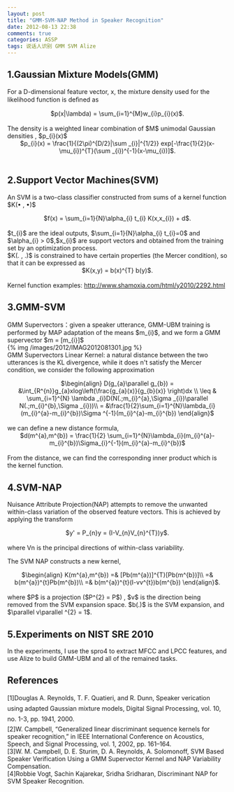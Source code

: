 ```yaml
---
layout: post
title: "GMM-SVM-NAP Method in Speaker Recognition"
date: 2012-08-13 22:38
comments: true
categories: ASSP
tags: 说话人识别 GMM SVM Alize
---
```

<h2>1.Gaussian Mixture Models(GMM)</h2>
<p>For a D-dimensional feature vector, x, the mixture density used for the likelihood function is deﬁned as</br>
<center>$p(x|\lambda) = \sum_{i=1}^{M}w_{i}p_{i}(x)$.</center></br>
The density is a weighted linear combination of $M$ unimodal Gaussian densities , $p_{i}(x)$</br>
<center>$p_{i}(x) = \frac{1}{(2\pi)^{D/2}|\sum _{i}|^{1/2}} exp[-\frac{1}{2}(x-\mu_{i})^{T}(\sum _{i})^{-1}(x-\mu_{i})]$.</center></br>
</p>

<h2>2.Support Vector Machines(SVM)</h2>
<p>An SVM is a two-class classifier constructed from sums of a kernel function $K(• , •)$</br>
<center>$f(x) = \sum_{i=1}{N}\alpha_{i} t_{i} K(x,x_{i}) + d$.</center></br>
$t_{i}$ are the ideal outputs,  $\sum_{i=1}{N}\alpha_{i} t_{i}=0$ and $\alpha_{i} > 0$,$x_{i}$ are support vectors and obtained 
from the training set by an optimization process.</br>
$K(. , .)$ is constrained to have certain properties (the Mercer condition), so that it can be expressed as</br>
<center>$K(x,y) = b(x)^{T} b(y)$.</center></br>
Kernel function examples: <a href="http://www.shamoxia.com/html/y2010/2292.html">http://www.shamoxia.com/html/y2010/2292.html</a>
</p>

<!-- more -->
<h2>3.GMM-SVM</h2>
<p>GMM Supervectors：given a speaker utterance, GMM-UBM training is performed by MAP adaptation of the means $m_{i}$, 
and we form a GMM supervector $m = [m_{i}]$</br>
{% img /images/2012/IMAG2012081301.jpg %}</br>
GMM Supervectors Linear Kernel: a natural distance between the two utterances is the KL divergence, while it does n't satisfy 
the Mercer condition, we consider the following approximation</br>
<center>$\begin{align}
D(g_{a}\parallel g_{b}) = &\int_{R^{n}}g_{a}xlog\left(\frac{g_{a}(x)}{g_{b}(x)} \right)dx \\
\leq & \sum_{i=1}^{N} \lambda _{i}D(N(.;m_{i}^{a},\Sigma _{i})\parallel N(.;m_{i}^{b},\Sigma _{i}))\\
= &\frac{1}{2}\sum_{i=1}^{N}\lambda_{i}(m_{i}^{a}-m_{i}^{b})\Sigma ^{-1}(m_{i}^{a}-m_{i}^{b})
\end{align}$</center></br>
we can define a new distance formula,</br>
<center>$d(m^{a},m^{b}) = \frac{1}{2} \sum_{i=1}^{N}\lambda_{i}(m_{i}^{a}-m_{i}^{b})\Sigma_{i}^{-1}(m_{i}^{a}-m_{i}^{b})$</center></br>
From the distance, we can find the corresponding inner product which is the kernel function.
</p>

<h2>4.SVM-NAP</h2>
<p>Nuisance Attribute Projection(NAP) attempts to remove the unwanted within-class variation of the observed feature vectors. 
This is achieved by applying the transform</br>
<center>$y' = P_{n}y = (I-V_{n}V_{n}^{T})y$.</center></br>
where Vn is the principal directions of within-class variability.
</p>

<p>The SVM NAP constructs a new kernel,
<center>$\begin{align}
K(m^{a},m^{b}) =& [Pb(m^{a})]^{T}[Pb(m^{b})]\\
=& b(m^{a})^{t}Pb(m^{b})\\
=& b(m^{a})^{t}(I-vv^{t})b(m^{b})
\end{align}$.</center></br>
where $P$ is a projection ($P^{2} = P$) , $v$ is the direction being removed from the SVM expansion 
space. $b(.)$ is the SVM expansion, and $\parallel v\parallel ^{2} = 1$.
</p>

<h2>5.Experiments on NIST SRE 2010</h2>
<p>In the experiments, I use the spro4 to extract MFCC and LPCC features, and use Alize to 
build GMM-UBM and all of the remained tasks.</p>

<h2>References</h2>
<p>
[1]Douglas A. Reynolds, T. F. Quatieri, and R. Dunn, Speaker verication using adapted Gaussian mixture models, Digital Signal Processing, vol. 10, no. 1-3, pp. 1941, 2000.</br>
[2]W. Campbell, “Generalized linear discriminant sequence kernels for speaker recognition,” in IEEE International Conference on Acoustics, Speech, and Signal Processing, vol. 1, 2002, pp. 161–164.</br>
[3]W. M. Campbell, D. E. Sturim, D. A. Reynolds, A. Solomonoff, SVM Based Speaker Verification Using a GMM Supervector Kernel and NAP Variability Compensation.</br>
[4]Robbie Vogt, Sachin Kajarekar, Sridha Sridharan, Discriminant NAP for SVM Speaker Recognition.
</p>
